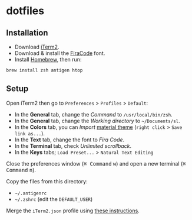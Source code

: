 # dotfiles

## Installation

- Download [iTerm2](https://www.iterm2.com/).
- Download & install the [FiraCode](https://github.com/tonsky/FiraCode) font.
- Install [Homebrew](https://brew.sh/), then run:

```sh
brew install zsh antigen htop
```

## Setup

Open iTerm2 then go to `Preferences` > `Profiles` > `Default`:

- In the **General** tab, change the *Command* to `/usr/local/bin/zsh`.
- In the **General** tab, change the *Working directory* to `~/Documents/sl`.
- In the **Colors** tab, you can *Import* [material theme](https://raw.githubusercontent.com/MartinSeeler/iterm2-material-design/master/material-design-colors.itermcolors) (`right click` > `Save link as...`).
- In the **Text** tab, change the font to *Fira Code*.
- In the **Terminal** tab, check *Unlimited scrollback*.
- In the **Keys** tabs; `Load Preset...` > `Natural Text Editing`

Close the preferences window (<kbd>⌘ Command</kbd> <kbd>w</kbd>) and open a new terminal (<kbd>⌘ Command</kbd> <kbd>n</kbd>).

Copy the files from this directory:

- `~/.antigenrc`
- `~/.zshrc` (edit the `DEFAULT_USER`)

Merge the `iTerm2.json` profile using [these instructions](https://www.iterm2.com/documentation-dynamic-profiles.html).
